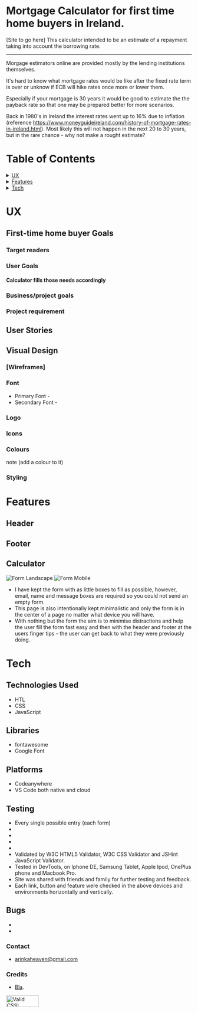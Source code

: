 # Mortgage Calculator for first time home buyers in Ireland.

[Site to go here] This calculator intended to be an estimate of a repayment taking into account the borrowing rate.

***

Morgage estimators online are provided mostly by the lending institutions themselves.

It's hard to know what mortgage rates would be like after the fixed rate term is over or unknow if ECB will hike rates once more or lower them. 

Especially if your mortgage is 30 years it would be good to estimate the the payback rate so that one may be prepared better for more scenarios. 

Back in 1980's in Ireland the interest rates went up to 16% due to inflation (reference https://www.moneyguideireland.com/history-of-mortgage-rates-in-ireland.html). Most likely this will not happen in the next 20 to 30 years, but in the rare chance - why not make a rought estimate?


# Table of Contents
<details>
<summary><a href="#ux">UX</a></summary>

- [Reader Goals](#reader-goals)
    - [Target readers](#target-readers)
    - [User Goals](#user-goals)
      - Calculator
      - [First time home buyer Goals](#first-time-hone-buyer-goals)
- [Blogger Requirement](#blogger-requirement)
- [User Stories](#user-stories)
- [Visual Design](#visual-design)
  - [Wireframes](#wireframes)
  - [Font](#font)
  - [Logo](#Logo)
  - [Icons](#Icons)
  - [Colours](#Colours)
  - [Stylig](#Features)
</details>
<details>
<summary><a href="#features">Features</a></summary>

 - [Header](#header)
- [Footer](#footer)
 - [Calculator](#calculator)
</details>
<details>
<summary><a href="#tech">Tech</a></summary>

 - [Demploment](#deployment)
 - [Technologies Used](#technologies-used)
 - [Libraries](#libraries)
 - [Platforms](#platforms)
 - [Testing](#testing)
 - [Bugs](#bugs)
     - [Contact](#contact)
      - [Credits](#credits)
</details>


# UX
## First-time home buyer Goals

### Target readers

### User Goals

#### Calculator fills those needs accordingly


 ### Business/project goals

 ### Project requirement


## User Stories



## Visual Design

### [Wireframes]

### Font

* Primary Font - 
* Secondary Font - 

### Logo



### Icons



### Colours 
note (add a colour to it)



### Styling 



# Features


## Header


## Footer


## Calculator
![Form Landscape](./assets/images/website_form_tablet.png)
![Form Mobile](./assets/images/website_form_mobile.png)

* I have kept the form with as little boxes to fill as possible, however, email, name and message boxes are required so you could not send an empty form. 
* This page is also intentionally kept minimalistic and only the form is in the center of a page no matter what device you will have. 
* With nothing but the form the aim is to minimise distractions and help the user fill the form fast easy and then with the header and footer at the users finger tips - the user can get back to what they were previously doing.

# Tech 

##  Technologies Used 
* HTL 
* CSS 
* JavaScript

## Libraries
* fontawesome
* Google Font

## Platforms 
* Codeanywhere 
* VS Code both native and cloud

## Testing 

* Every single possible  entry (each form)
*
*
*
*
* Validated by W3C HTML5 Validator, W3C CSS Validator and JSHint JavaScript Validator.
* Tested in DevTools, on Iphone DE, Samsung Tablet, Apple Ipod, OnePlus phone and Macbook Pro. 
* Site was shared with friends and family for further testing and feedback.
* Each link, button and feature were checked in the above devices and environments horizontally and vertically. 


## Bugs
* 
* 


### Contact
* arinkaheaven@gmail.com

### Credits
* [Bla](xxx).

<!--Granted logo from CSS validator-->
<p>
    <a href="https://jigsaw.w3.org/css-validator/check/referer">
        <img style="border:0;width:88px;height:31px"
            src="https://jigsaw.w3.org/css-validator/images/vcss"
            alt="Valid CSS!" />
    </a>
</p>
